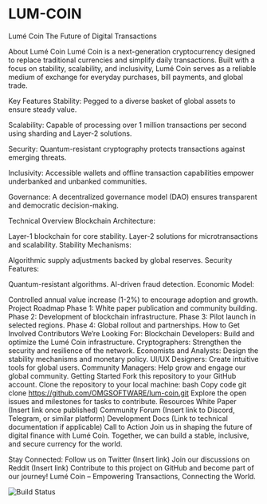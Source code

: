 # LUM-COIN
Lumé Coin
The Future of Digital Transactions

About Lumé Coin
Lumé Coin is a next-generation cryptocurrency designed to replace traditional currencies and simplify daily transactions. Built with a focus on stability, scalability, and inclusivity, Lumé Coin serves as a reliable medium of exchange for everyday purchases, bill payments, and global trade.

Key Features
Stability:
Pegged to a diverse basket of global assets to ensure steady value.

Scalability:
Capable of processing over 1 million transactions per second using sharding and Layer-2 solutions.

Security:
Quantum-resistant cryptography protects transactions against emerging threats.

Inclusivity:
Accessible wallets and offline transaction capabilities empower underbanked and unbanked communities.

Governance:
A decentralized governance model (DAO) ensures transparent and democratic decision-making.

Technical Overview
Blockchain Architecture:

Layer-1 blockchain for core stability.
Layer-2 solutions for microtransactions and scalability.
Stability Mechanisms:

Algorithmic supply adjustments backed by global reserves.
Security Features:

Quantum-resistant algorithms.
AI-driven fraud detection.
Economic Model:

Controlled annual value increase (1-2%) to encourage adoption and growth.
Project Roadmap
Phase 1: White paper publication and community building.
Phase 2: Development of blockchain infrastructure.
Phase 3: Pilot launch in selected regions.
Phase 4: Global rollout and partnerships.
How to Get Involved
Contributors We’re Looking For:
Blockchain Developers: Build and optimize the Lumé Coin infrastructure.
Cryptographers: Strengthen the security and resilience of the network.
Economists and Analysts: Design the stability mechanisms and monetary policy.
UI/UX Designers: Create intuitive tools for global users.
Community Managers: Help grow and engage our global community.
Getting Started
Fork this repository to your GitHub account.
Clone the repository to your local machine:
bash
Copy code
git clone https://github.com/OMGSOFTWARE/lum-coin.git
Explore the open issues and milestones for tasks to contribute.
Resources
White Paper (Insert link once published)
Community Forum (Insert link to Discord, Telegram, or similar platform)
Development Docs (Link to technical documentation if applicable)
Call to Action
Join us in shaping the future of digital finance with Lumé Coin. Together, we can build a stable, inclusive, and secure currency for the world.

Stay Connected:
Follow us on Twitter (Insert link)
Join our discussions on Reddit (Insert link)
Contribute to this project on GitHub and become part of our journey!
Lumé Coin – Empowering Transactions, Connecting the World.

![Build Status](https://github.com/OMGSOFTWARE/LUM-COIN/actions/workflows/ci.yml/badge.svg)
